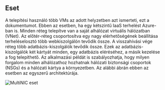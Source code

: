 ## <a name="scenario"></a>Eset

A telepítési használó több VMs az adott helyzetben azt ismerteti, ezt a dokumentumot. Ebben az esetben, ha egy kétszintű IaaS terhelést Azure-ban is. Minden réteg telepítve van a saját alhálózat virtuális hálózatban (VNet). Az előtér-réteg csoportosítva egy nagy elérhetőségének beállítása terheléselosztó több webkiszolgálón tevődik össze. A visszahívási vége réteg több adatbázis-kiszolgálók tevődik össze. Ezek az adatbázis-kiszolgálók két kártyát minden, egy adatbázis eléréséhez, a másik kezelése a fog telepíthető. Az alkalmazási példát is szabályozhatja, hogy milyen forgalom minden alhálózathoz hozhatnak hálózati biztonsági csoportok (NSGs) és a hálózati kártya a környezetben. Az alábbi ábrán ebben az esetben az egyszerű architektúrája.  

![MultiNIC eset](./media/virtual-network-deploy-multinic-scenario-include/Figure1.png)

